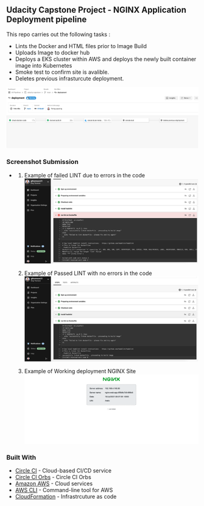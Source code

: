 ## Udacity Capstone Project - NGINX Application Deployment pipeline

This repo carries out the following tasks :  

- Lints the Docker and HTML files prior to Image Build 
- Uploads Image to docker hub  
- Deploys a EKS cluster within AWS and deploys the newly built container image into Kubernetes 
- Smoke test to confirm site is avalible.
- Deletes previous infrasturcute deployment.

![Diagram of CI/CD Pipeline we will be building.](screenshots/screenshot-pipeline.png)


### Screenshot Submission

- 
  1. Example of failed LINT due to errors in the code 
  ![Example of failed LINT due to errors in the code](screenshots/screenshot-lint-fail.png)

  2. Example of Passed LINT with no errors in the code 
  ![Example of passed LINT with no errors in the code](screenshots/screenshot-lint-pass.png)
  
  3. Example of Working deployment NGINX Site 
  ![Example of Working deployment NGINX Site ](screenshots/screenshot-nginx.png)


### Built With

- [Circle CI](www.circleci.com) - Cloud-based CI/CD service
- [Circle CI Orbs](https://circleci.com/developer/orbs/orb/circleci/docker) - Circle CI Orbs 
- [Amazon AWS](https://aws.amazon.com/) - Cloud services
- [AWS CLI](https://aws.amazon.com/cli/) - Command-line tool for AWS
- [CloudFormation](https://aws.amazon.com/cloudformation/) - Infrastrcuture as code
